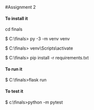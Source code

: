 #Assignment 2
#### **To install it**
cd finals

$ C:\finals> py -3 -m venv venv

$ C:\finals> venv\Scripts\activate

$ C:\finals> pip install -r requirements.txt

#### To run it 
$ C:\finals>flask run

#### To test it 
$ c:\finals>python -m pytest



  
